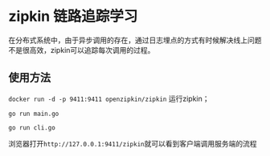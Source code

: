 # zipkin 链路追踪学习
在分布式系统中，由于异步调用的存在，通过日志埋点的方式有时候解决线上问题不是很高效，zipkin可以追踪每次调用的过程。

## 使用方法
```docker run -d -p 9411:9411 openzipkin/zipkin```
运行zipkin；

```go run main.go```

```go run cli.go```

浏览器打开```http://127.0.0.1:9411/zipkin```就可以看到客户端调用服务端的流程